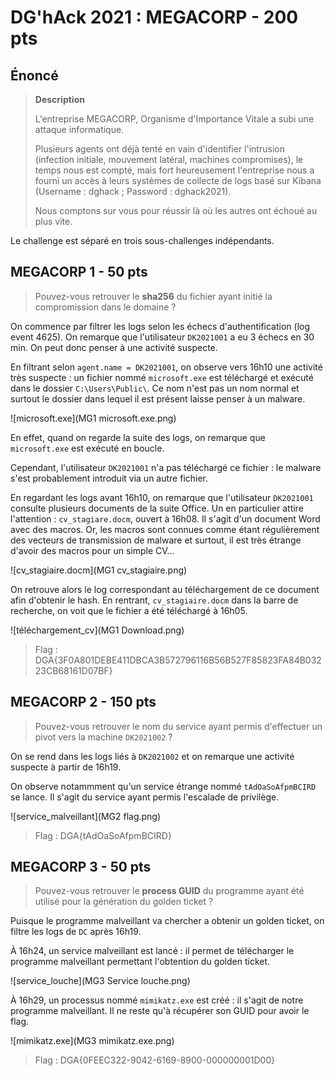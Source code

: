 # DG'hAck 2021 : MEGACORP - 200 pts

## Énoncé

> **Description**
>
> L'entreprise MEGACORP, Organisme d'Importance Vitale a subi une attaque informatique.
>
> Plusieurs agents ont déjà tenté en vain d'identifier l'intrusion (infection initiale, mouvement latéral, machines compromises), le temps nous est compté, mais fort heureusement l'entreprise nous a fourni un accès à leurs systèmes de collecte de logs basé sur Kibana (Username : dghack ; Password : dghack2021).
>
> Nous comptons sur vous pour réussir là où les autres ont échoué au plus vite.

Le challenge est séparé en trois sous-challenges indépendants.


## MEGACORP 1 - 50 pts

> Pouvez-vous retrouver le **sha256** du fichier ayant initié la compromission dans le domaine ?

On commence par filtrer les logs selon les échecs d'authentification (log event 4625). On remarque que l'utilisateur `DK2021001` a eu 3 échecs en 30 min. On peut donc penser à une activité suspecte.

En filtrant selon `agent.name = DK2021001`, on observe vers 16h10 une activité très suspecte : un fichier nommé `microsoft.exe` est téléchargé et exécuté dans le dossier `C:\Users\Public\`. Ce nom n'est pas un nom normal et surtout le dossier dans lequel il est présent laisse penser à un malware.

![microsoft.exe](MG1 microsoft.exe.png)

En effet, quand on regarde la suite des logs, on remarque que `microsoft.exe` est exécuté en boucle.

Cependant, l'utilisateur `DK2021001` n'a pas téléchargé ce fichier : le malware s'est probablement introduit via un autre fichier.

En regardant les logs avant 16h10, on remarque que l'utilisateur `DK2021001` consulte plusieurs documents de la suite Office. Un en particulier attire l'attention : `cv_stagiare.docm`, ouvert à 16h08. Il s'agit d'un document Word avec des macros. Or, les macros sont connues comme étant régulièrement des vecteurs de transmission de malware et surtout, il est très étrange d'avoir des macros pour un simple CV...

![cv_stagiaire.docm](MG1 cv_stagiaire.png)

On retrouve alors le log correspondant au téléchargement de ce document afin d'obtenir le hash. En rentrant, `cv_stagiaire.docm` dans la barre de recherche, on voit que le fichier a été téléchargé à 16h05.

![téléchargement_cv](MG1 Download.png)

> Flag : DGA{3F0A801DEBE411DBCA3B572796116B56B527F85823FA84B03223CB68161D07BF}

## MEGACORP 2 - 150 pts

> Pouvez-vous retrouver le nom du service ayant permis d'effectuer un pivot vers la machine `DK2021002` ?

On se rend dans les logs liés à `DK2021002` et on remarque une activité suspecte à partir de 16h19.

On observe notammment qu'un service étrange nommé `tAdOaSoAfpmBCIRD` se lance. Il s'agit du service ayant permis l'escalade de privilège.

![service_malveillant](MG2 flag.png)

> Flag : DGA{tAdOaSoAfpmBCIRD}

## MEGACORP 3 - 50 pts

> Pouvez-vous retrouver le **process GUID** du programme ayant été utilisé pour la génération du golden ticket ?

Puisque le programme malveillant va chercher a obtenir un golden ticket, on filtre les logs de `DC` après 16h19.

À 16h24, un service malveillant est lancé : il permet de télécharger le programme malveillant permettant l'obtention du golden ticket.

![service_louche](MG3 Service louche.png)

À 16h29, un processus nommé `mimikatz.exe` est créé : il s'agit de notre programme malveillant. Il ne reste qu'à récupérer son GUID pour avoir le flag.

![mimikatz.exe](MG3 mimikatz.exe.png)


> Flag : DGA{0FEEC322-9042-6169-8900-000000001D00}
